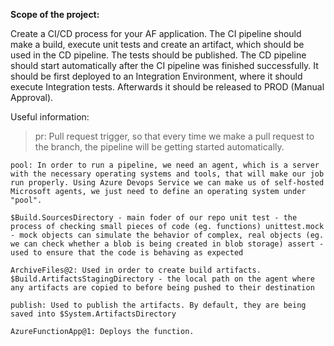 **Scope of the project:**

Create a CI/CD process for your AF application. The CI pipeline should make a build, execute unit tests and create an artifact, which should be used in the CD pipeline.
The tests should be published.
The CD pipeline should start automatically after the CI pipeline was finished successfully. It should be first deployed to an Integration Environment, where
it should execute Integration tests. Afterwards it should be released to PROD (Manual Approval).

Useful information:

>pr: Pull request trigger, so that every time we make a pull request to the branch, the pipeline will be getting started automatically.

`pool: In order to run a pipeline, we need an agent, which is a server with the necessary operating systems and tools, that will make our job run properly. Using Azure Devops Service we can make us of self-hosted Microsoft agents, we just need to define an operating system under "pool".`

`$Build.SourcesDirectory - main foder of our repo unit test - the process of checking small pieces of code (eg. functions) unittest.mock - mock objects can simulate the behavior of complex, real objects (eg. we can check whether a blob is being created in blob storage) assert - used to ensure that the code is behaving as expected`

`ArchiveFiles@2: Used in order to create build artifacts. $Build.ArtifactsStagingDirectory - the local path on the agent where any artifacts are copied to before being pushed to their destination`

`publish: Used to publish the artifacts. By default, they are being saved into $System.ArtifactsDirectory`

`AzureFunctionApp@1: Deploys the function.`
